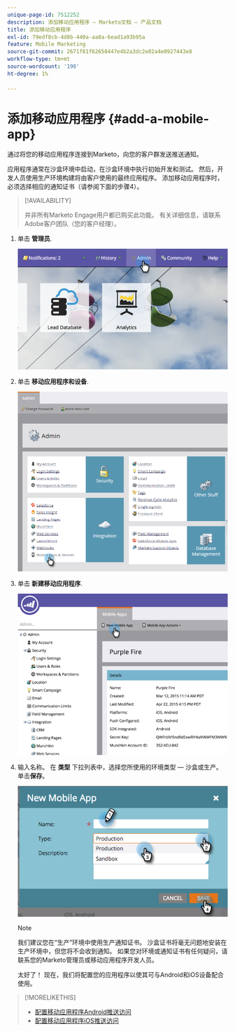 ```yaml
---
unique-page-id: 7512252
description: 添加移动应用程序 — Marketo文档 — 产品文档
title: 添加移动应用程序
exl-id: 79edf8cb-4d8b-440a-aa8a-6ead1a93b95a
feature: Mobile Marketing
source-git-commit: 2671f81f62658447e4b2a3dc2e02a4e0927443e8
workflow-type: tm+mt
source-wordcount: '198'
ht-degree: 1%

---
```


# 添加移动应用程序 {#add-a-mobile-app}

通过将您的移动应用程序连接到Marketo，向您的客户群发送推送通知。

应用程序通常在沙盒环境中启动，在沙盒环境中执行初始开发和测试。 然后，开发人员使用生产环境构建将由客户使用的最终应用程序。 添加移动应用程序时，必须选择相应的通知证书（请参阅下面的步骤4）。

>[!AVAILABILITY]
>
>
>并非所有Marketo Engage用户都已购买此功能。 有关详细信息，请联系Adobe客户团队（您的客户经理）。

1. 单击 **管理员**.

   ![](assets/image2015-4-22-16-3a12-3a32.png)

1. 单击 **移动应用程序和设备**.

   ![](assets/image2016-1-12-15-3a42-3a30.png)

1. 单击 **新建移动应用程序**.

   ![](assets/image2015-4-22-16-3a17-3a15.png)

1. 输入名称。 在 **类型** 下拉列表中，选择您所使用的环境类型 — 沙盒或生产。 单击&#x200B;**保存**。

   ![](assets/image2015-11-18-15-3a52-3a15.png)

   >[!NOTE]
   >
   >我们建议您在“生产”环境中使用生产通知证书。 沙盒证书将毫无问题地安装在生产环境中，但您将不会收到通知。 如果您对环境或通知证书有任何疑问，请联系您的Marketo管理员或移动应用程序开发人员。

   太好了！ 现在，我们将配置您的应用程序以使其可与Android和iOS设备配合使用。

>[!MORELIKETHIS]
>
>* [配置移动应用程序Android推送访问](/help/marketo/product-docs/mobile-marketing/admin/configure-mobile-app-android-push-access.md)
>* [配置移动应用程序iOS推送访问](/help/marketo/product-docs/mobile-marketing/admin/configure-mobile-app-ios-push-access.md)

